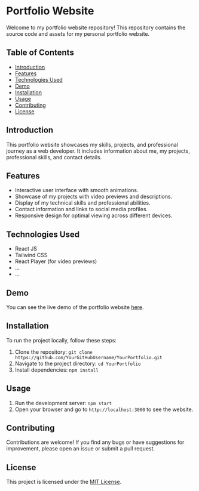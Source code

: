 # Portfolio Website

Welcome to my portfolio website repository! This repository contains the source code and assets for my personal portfolio website.

## Table of Contents

- [Introduction](#introduction)
- [Features](#features)
- [Technologies Used](#technologies-used)
- [Demo](#demo)
- [Installation](#installation)
- [Usage](#usage)
- [Contributing](#contributing)
- [License](#license)

## Introduction

This portfolio website showcases my skills, projects, and professional journey as a web developer. It includes information about me, my projects, professional skills, and contact details.

## Features

- Interactive user interface with smooth animations.
- Showcase of my projects with video previews and descriptions.
- Display of my technical skills and professional abilities.
- Contact information and links to social media profiles.
- Responsive design for optimal viewing across different devices.

## Technologies Used

- React JS
- Tailwind CSS
- React Player (for video previews)
- ...
- ...

## Demo

You can see the live demo of the portfolio website [here](https://your-portfolio-url.com).

## Installation

To run the project locally, follow these steps:

1. Clone the repository: `git clone https://github.com/YourGitHubUsername/YourPortfolio.git`
2. Navigate to the project directory: `cd YourPortfolio`
3. Install dependencies: `npm install`

## Usage

1. Run the development server: `npm start`
2. Open your browser and go to `http://localhost:3000` to see the website.

## Contributing

Contributions are welcome! If you find any bugs or have suggestions for improvement, please open an issue or submit a pull request.

## License

This project is licensed under the [MIT License](LICENSE).
